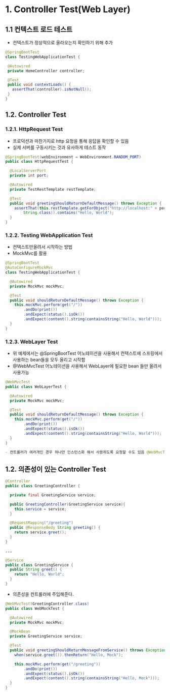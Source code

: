 # 1. Controller Test(Web Layer)

## 1.1 컨텍스트 로드 테스트

- 컨텍스트가 정상적으로 올라오는지 확인하기 위해 추가

```java
@SpringBootTest
class TestingWebApplicationTest {

 @Autowired
 private HomeController controller;

 @Test
 public void contextLoads() {
   assertThat(controller).isNotNull();
 }
}
```

## 1.2. Controller Test

### 1.2.1. HttpRequest Test

- 프로덕션과 마찬가지로 http 요청을 통해 응답을 확인할 수 있음
- 실제 서버를 구동시키는 것과 유사하게 테스트 동작

```java
@SpringBootTest(webEnvironment = WebEnvironment.RANDOM_PORT)
public class HttpRequestTest {

  @LocalServerPort
  private int port;

  @Autowired
  private TestRestTemplate restTemplate;

  @Test
  public void greetingShouldReturnDefaultMessage() throws Exception {
    assertThat(this.restTemplate.getForObject("http://localhost:" + port + "/",
        String.class)).contains("Hello, World");
  }
}
```

### 1.2.2. Testing WebApplication Test

- 컨텍스트만올려서 시작하는 방법
- MockMvc를 활용

```java
@SpringBootTest
@AutoConfigureMockMvc
class TestingWebApplicationTest {

  @Autowired
  private MockMvc mockMvc;

  @Test
  public void shouldReturnDefaultMessage() throws Exception {
    this.mockMvc.perform(get("/"))
        .andDo(print())
        .andExpect(status().isOk())
        .andExpect(content().string(containsString("Hello, World")));
  }
}
```

### 1.2.3. WebLayer Test

- 위 예제에서는 @SpringBootTest 어노테이션을 사용해서 컨텍스트에 스프링에서 사용하는 bean들을 모두 올리고 시작함
- @WebMvcTest 어노테이션을 사용해서 WebLayer에 필요한 bean 들만 올려서 사용가능

```java
@WebMvcTest
public class WebLayerTest {

  @Autowired
  private MockMvc mockMvc;

  @Test
  public void shouldReturnDefaultMessage() throws Exception {
    this.mockMvc.perform(get("/"))
        .andDo(print())
        .andExpect(status().isOk())
        .andExpect(content().string(containsString("Hello, World")));
  }
}

- 컨트롤러가 여러개인 경우 하나만 인스턴스화 해서 사용하도록 요청할 수도 있음 @WebMvcTest(HomeController.class)

```

## 1.2. 의존성이 있는 Controller Test

```java
@Controller
public class GreetingController {

  private final GreetingService service;

  public GreetingController(GreetingService service){
    this.service = service;
  }

  @RequestMapping("/greeting")
  public @ResponseBody String greeting() {
    return service.greet();
  }
}

...

@Service
public class GreetingService {
  public String greet() {
    return "Hello, World";
  }
}

```

- 의존성을 컨트롤러에 주입해준다.

```java
@WebMvcTest(GreetingController.class)
public class WebMockTest {

  @Autowired
  private MockMvc mockMvc;

  @MockBean
  private GreetingService service;

  @Test
  public void greetingShouldReturnMessageFromService() throws Exception {
    when(service.greet()).thenReturn("Hello, Mock");

    this.mockMvc.perform(get("/greeting"))
        .andDo(print())
        .andExpect(status().isOk())
        .andExpect(content().string(containsString("Hello, Mock")));
  }
}

```
